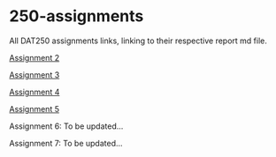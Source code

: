 # 250-assignments
All DAT250 assignments links, linking to their respective report md file.

[Assignment 2](https://github.com/petterr-n/dat250-assignment/blob/A2/report/dat250-expass2.md)

[Assignment 3](https://github.com/petterr-n/dat250-assignment/blob/A3/report/dat250-expass3.md)

[Assignment 4](https://github.com/petterr-n/dat250-jpa-tutorial/blob/master/report/dat250-expass4.md)

[Assignment 5](https://github.com/petterr-n/250-assignments/blob/main/dat250-expass5.md)

Assignment 6: To be updated...

Assignment 7: To be updated...
